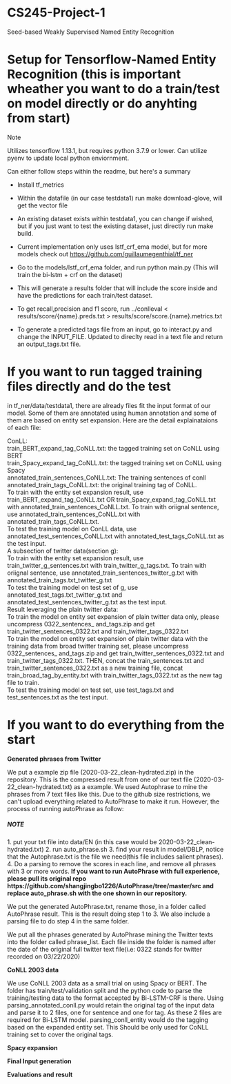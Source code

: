 # CS245-Project-1
Seed-based Weakly Supervised Named Entity Recognition



# Setup for Tensorflow-Named Entity Recognition (this is important wheather you want to do a train/test on model directly or do anyhting from start)

Note 

Utilizes tensorflow 1.13.1, but requires python 3.7.9 or lower. Can utilize pyenv to update local python enviornment.

Can either follow steps within the readme, but here's a summary
- Install tf_metrics
- Within the datafile (in our case testdata1) run make download-glove, will get the vector file
- An existing dataset exists within testdata1, you can change if wished, but if you just want to test the existing dataset, just directly run make build.

- Current implementation only uses lstf_crf_ema model, but for more models check out https://github.com/guillaumegenthial/tf_ner
- Go to the models/lstf_crf_ema folder, and run python main.py (This will train the bi-lstm + crf on the dataset)
- This will generate a results folder that will include the score inside and have the predictions for each train/test dataset.
- To get recall,precision and f1 score, run ../conlleval < results/score/{name}.preds.txt > results/score/score.{name}.metrics.txt

- To generate a predicted tags file from an input, go to interact.py and change the INPUT_FILE. Updated to direclty read in a text file and return an output_tags.txt file.


<h1>If you want to run tagged training files directly and do the test</h1>
in tf_ner/data/testdata1, there are already files fit the input format of our model. Some of them are annotated using human annotation and some of them are based on entity set expansion. Here are the detail explainataions of each file:

ConLL:
<br/>
train_BERT_expand_tag_CoNLL.txt: the tagged training set on CoNLL using BERT
<br/>
train_Spacy_expand_tag_CoNLL.txt: the tagged training set on CoNLL using Spacy
<br/>
annotated_train_sentences_CoNLL.txt: The training sentences of conll
<br/>
annotated_train_tags_CoNLL.txt: the original training tag of CoNLL.
<br/>
To train with the entity set expansion result, use train_BERT_expand_tag_CoNLL.txt OR train_Spacy_expand_tag_CoNLL.txt with annotated_train_sentences_CoNLL.txt. To train with oriignal sentence, use annotated_train_sentences_CoNLL.txt with annotated_train_tags_CoNLL.txt. 
<br/>
To test the training model on ConLL data, use annotated_test_sentences_CoNLL.txt with annotated_test_tags_CoNLL.txt as the test input. 
<br/>
A subsection of twitter data(section g):
<br/>
To train with the entity set expansion result, use train_twitter_g_sentences.txt with train_twitter_g_tags.txt. To train with oriignal sentence, use annotated_train_sentences_twitter_g.txt with annotated_train_tags.txt_twitter_g.txt
<br/>
To test the training model on test set of g, use annotated_test_tags.txt_twitter_g.txt and annotated_test_sentences_twitter_g.txt as the test input.
<br/>
Result leveraging the plain twitter data:
<br/>
To train the model on entity set expansion of plain twitter data only, please uncompress 0322_sentences_ and_tags.zip and get train_twitter_sentences_0322.txt and train_twitter_tags_0322.txt
<br/>
To train the model on entity set expansion of plain twitter data with the training data from broad twitter training set, please uncompress 0322_sentences_ and_tags.zip and get train_twitter_sentences_0322.txt and train_twitter_tags_0322.txt. THEN, concat the train_sentences.txt and train_twitter_sentences_0322.txt as a new training file, concat train_broad_tag_by_entity.txt with train_twitter_tags_0322.txt as the new tag file to train.
<br/>
To test the training model on test set, use test_tags.txt and test_sentences.txt as the test input.


<h1>If you want to do everything from the start</h1>
<b> Generated phrases from Twitter</b>


We put a example zip file (2020-03-22_clean-hydrated.zip) in the repository. This is the compressed result from one of our text file (2020-03-22_clean-hydrated.txt) as a example. We used Autophrase to mine the phrases from 7 text files like this. Due to the github size restrictions, we can't upload everything related to AutoPhrase to make it run. However, the process of running autoPhrase as follow:

<h5>NOTE</h5>
1. put your txt file into data/EN (in this case would be 2020-03-22_clean-hydrated.txt)
2. run auto_phrase.sh
3. find your result in model/DBLP, notice that the Autophrase.txt is the file we need(this file includes salient phrases).
4. Do a parsing to remove the scores in each line, and remove all phrases with 3 or more words.
<b>If you want to run AutoPhrase with full experience, please pull its original repo https://github.com/shangjingbo1226/AutoPhrase/tree/master/src and replace auto_phrase.sh with the one shown in our repository.</b>

We put the generated AutoPhrase.txt, rename those, in a folder called AutoPhrase result. This is the result doing step 1 to 3. We also include a parsing file to do step 4 in the same folder.

We put all the phrases generated by AutoPhrase mining the Twitter texts into the folder called phrase_list. Each file inside the folder is named after the date
of the original full twitter text file(i.e: 0322 stands for twitter recorded on 03/22/2020)

<b> CoNLL 2003 data</b>


We use CoNLL 2003 data as a small trial on using Spacy or BERT. The folder has train/test/validation split and the python code to parse the training/testing data
to the format accepted by Bi-LSTM-CRF is there. Using parsing_annotated_conll.py would retain the original tag of the input data and parse it to 2 files, one 
for sentence and one for tag. As these 2 files are required for Bi-LSTM model. parsing_conll_entity would do the tagging based on the expanded entity set. This
Should be only used for CoNLL training set to cover the original tags.

<b>Spacy expansion</b>

<b>Final Input generation</b>

<b> Evaluations and result</b> 
